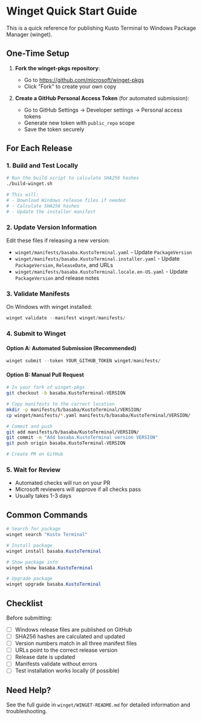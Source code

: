 # Winget Quick Start Guide

This is a quick reference for publishing Kusto Terminal to Windows Package Manager (winget).

## One-Time Setup

1. **Fork the winget-pkgs repository**:
   - Go to https://github.com/microsoft/winget-pkgs
   - Click "Fork" to create your own copy

2. **Create a GitHub Personal Access Token** (for automated submission):
   - Go to GitHub Settings → Developer settings → Personal access tokens
   - Generate new token with `public_repo` scope
   - Save the token securely

## For Each Release

### 1. Build and Test Locally

```bash
# Run the build script to calculate SHA256 hashes
./build-winget.sh

# This will:
# - Download Windows release files if needed
# - Calculate SHA256 hashes
# - Update the installer manifest
```

### 2. Update Version Information

Edit these files if releasing a new version:

- `winget/manifests/basaba.KustoTerminal.yaml` - Update `PackageVersion`
- `winget/manifests/basaba.KustoTerminal.installer.yaml` - Update `PackageVersion`, `ReleaseDate`, and URLs
- `winget/manifests/basaba.KustoTerminal.locale.en-US.yaml` - Update `PackageVersion` and release notes

### 3. Validate Manifests

On Windows with winget installed:

```powershell
winget validate --manifest winget/manifests/
```

### 4. Submit to Winget

#### Option A: Automated Submission (Recommended)

```powershell
winget submit --token YOUR_GITHUB_TOKEN winget/manifests/
```

#### Option B: Manual Pull Request

```bash
# In your fork of winget-pkgs
git checkout -b basaba.KustoTerminal-VERSION

# Copy manifests to the correct location
mkdir -p manifests/b/basaba/KustoTerminal/VERSION/
cp winget/manifests/*.yaml manifests/b/basaba/KustoTerminal/VERSION/

# Commit and push
git add manifests/b/basaba/KustoTerminal/VERSION/
git commit -m "Add basaba.KustoTerminal version VERSION"
git push origin basaba.KustoTerminal-VERSION

# Create PR on GitHub
```

### 5. Wait for Review

- Automated checks will run on your PR
- Microsoft reviewers will approve if all checks pass
- Usually takes 1-3 days

## Common Commands

```powershell
# Search for package
winget search "Kusto Terminal"

# Install package
winget install basaba.KustoTerminal

# Show package info
winget show basaba.KustoTerminal

# Upgrade package
winget upgrade basaba.KustoTerminal
```

## Checklist

Before submitting:

- [ ] Windows release files are published on GitHub
- [ ] SHA256 hashes are calculated and updated
- [ ] Version numbers match in all three manifest files
- [ ] URLs point to the correct release version
- [ ] Release date is updated
- [ ] Manifests validate without errors
- [ ] Test installation works locally (if possible)

## Need Help?

See the full guide in `winget/WINGET-README.md` for detailed information and troubleshooting.
